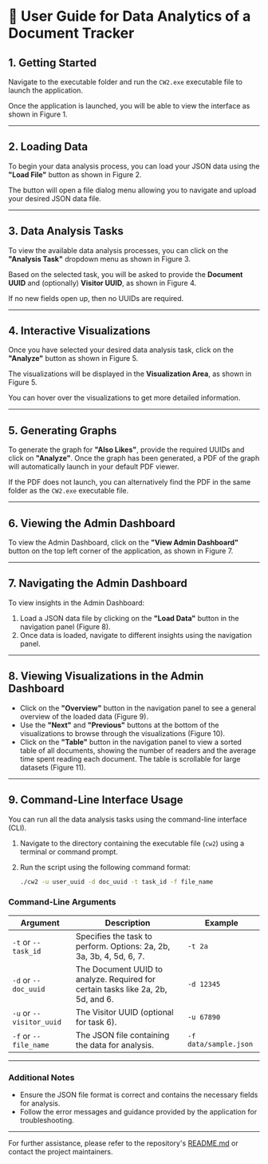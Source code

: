 # 📖 User Guide for Data Analytics of a Document Tracker

## 1. Getting Started
Navigate to the executable folder and run the `CW2.exe` executable file to launch the application.

Once the application is launched, you will be able to view the interface as shown in Figure 1.

---

## 2. Loading Data
To begin your data analysis process, you can load your JSON data using the **"Load File"** button as shown in Figure 2.

The button will open a file dialog menu allowing you to navigate and upload your desired JSON data file.

---

## 3. Data Analysis Tasks
To view the available data analysis processes, you can click on the **"Analysis Task"** dropdown menu as shown in Figure 3.

Based on the selected task, you will be asked to provide the **Document UUID** and (optionally) **Visitor UUID**, as shown in Figure 4.

If no new fields open up, then no UUIDs are required.

---

## 4. Interactive Visualizations
Once you have selected your desired data analysis task, click on the **"Analyze"** button as shown in Figure 5.

The visualizations will be displayed in the **Visualization Area**, as shown in Figure 5.

You can hover over the visualizations to get more detailed information.

---

## 5. Generating Graphs
To generate the graph for **"Also Likes"**, provide the required UUIDs and click on **"Analyze"**. Once the graph has been generated, a PDF of the graph will automatically launch in your default PDF viewer.

If the PDF does not launch, you can alternatively find the PDF in the same folder as the `CW2.exe` executable file.

---

## 6. Viewing the Admin Dashboard
To view the Admin Dashboard, click on the **"View Admin Dashboard"** button on the top left corner of the application, as shown in Figure 7.

---

## 7. Navigating the Admin Dashboard
To view insights in the Admin Dashboard:

1. Load a JSON data file by clicking on the **"Load Data"** button in the navigation panel (Figure 8).
2. Once data is loaded, navigate to different insights using the navigation panel.

---

## 8. Viewing Visualizations in the Admin Dashboard
- Click on the **"Overview"** button in the navigation panel to see a general overview of the loaded data (Figure 9).
- Use the **"Next"** and **"Previous"** buttons at the bottom of the visualizations to browse through the visualizations (Figure 10).
- Click on the **"Table"** button in the navigation panel to view a sorted table of all documents, showing the number of readers and the average time spent reading each document. The table is scrollable for large datasets (Figure 11).

---

## 9. Command-Line Interface Usage
You can run all the data analysis tasks using the command-line interface (CLI).

1. Navigate to the directory containing the executable file (`cw2`) using a terminal or command prompt.
2. Run the script using the following command format:

   ```bash
   ./cw2 -u user_uuid -d doc_uuid -t task_id -f file_name
   ```

### Command-Line Arguments
| Argument          | Description                                         | Example           |
|-------------------|-----------------------------------------------------|-------------------|
| `-t` or `--task_id` | Specifies the task to perform. Options: 2a, 2b, 3a, 3b, 4, 5d, 6, 7. | `-t 2a`          |
| `-d` or `--doc_uuid` | The Document UUID to analyze. Required for certain tasks like 2a, 2b, 5d, and 6. | `-d 12345`       |
| `-u` or `--visitor_uuid` | The Visitor UUID (optional for task 6).           | `-u 67890`       |
| `-f` or `--file_name` | The JSON file containing the data for analysis.    | `-f data/sample.json` |

---

### Additional Notes
- Ensure the JSON file format is correct and contains the necessary fields for analysis.
- Follow the error messages and guidance provided by the application for troubleshooting.

---

For further assistance, please refer to the repository's [README.md](./README.md) or contact the project maintainers.
